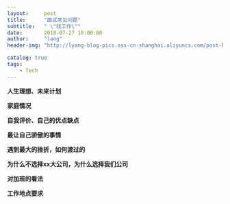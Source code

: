 ```yaml
---
layout:     post
title:      "面试常见问题"
subtitle:   " \"找工作\""
date:       2018-07-27 10:00:00
author:     "lang"
header-img: "http://lyang-blog-pics.oss-cn-shanghai.aliyuncs.com/post-bg-2017/0330/170330.jpg"

catalog: true
tags:
    - Tech
---
```


 **人生理想、未来计划**

 **家庭情况**

 **自我评价、自己的优点缺点**

 **最让自己骄傲的事情**

 **遇到最大的挫折，如何渡过的**

 **为什么不选择xx大公司，为什么选择我们公司**

 **对加班的看法**

 **工作地点要求**
 


